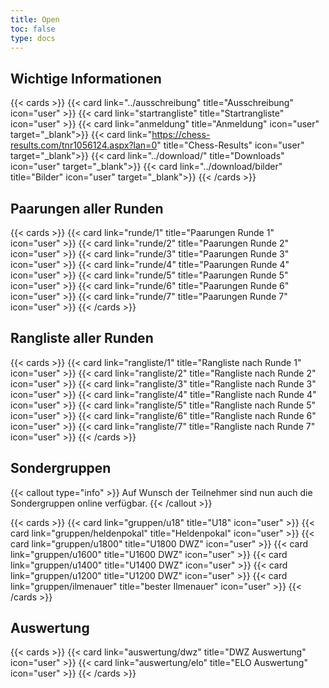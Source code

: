 ```yaml
---
title: Open
toc: false
type: docs
---
```


## Wichtige Informationen 
{{< cards >}}
  {{< card link="../ausschreibung" title="Ausschreibung" icon="user" >}}
  {{< card link="startrangliste" title="Startrangliste" icon="user" >}}
  {{< card link="anmeldung" title="Anmeldung" icon="user" target="_blank">}}
  {{< card link="https://chess-results.com/tnr1056124.aspx?lan=0" title="Chess-Results" icon="user" target="_blank">}}
    {{< card link="../download/" title="Downloads" icon="user" target="_blank">}}
  {{< card link="../download/bilder" title="Bilder" icon="user" target="_blank">}}
{{< /cards >}}

## Paarungen aller Runden 

{{< cards >}}
  {{< card link="runde/1" title="Paarungen Runde 1" icon="user" >}}
  {{< card link="runde/2" title="Paarungen Runde 2" icon="user" >}}
  {{< card link="runde/3" title="Paarungen Runde 3" icon="user" >}}
  {{< card link="runde/4" title="Paarungen Runde 4" icon="user" >}}
  {{< card link="runde/5" title="Paarungen Runde 5" icon="user" >}}
  {{< card link="runde/6" title="Paarungen Runde 6" icon="user" >}}
  {{< card link="runde/7" title="Paarungen Runde 7" icon="user" >}}
{{< /cards >}}

## Rangliste aller Runden 

{{< cards >}}
  {{< card link="rangliste/1" title="Rangliste nach Runde 1" icon="user" >}}
  {{< card link="rangliste/2" title="Rangliste nach Runde 2" icon="user" >}}
  {{< card link="rangliste/3" title="Rangliste nach Runde 3" icon="user" >}}
  {{< card link="rangliste/4" title="Rangliste nach Runde 4" icon="user" >}}
  {{< card link="rangliste/5" title="Rangliste nach Runde 5" icon="user" >}}
  {{< card link="rangliste/6" title="Rangliste nach Runde 6" icon="user" >}}
  {{< card link="rangliste/7" title="Rangliste nach Runde 7" icon="user" >}}
{{< /cards >}}

## Sondergruppen
{{< callout type="info" >}}
Auf Wunsch der Teilnehmer sind nun auch die Sondergruppen online verfügbar.
{{< /callout >}}

{{< cards >}}
  {{< card link="gruppen/u18" title="U18" icon="user" >}}
  {{< card link="gruppen/heldenpokal" title="Heldenpokal" icon="user" >}}
  {{< card link="gruppen/u1800" title="U1800 DWZ" icon="user" >}}
  {{< card link="gruppen/u1600" title="U1600 DWZ" icon="user" >}}
  {{< card link="gruppen/u1400" title="U1400 DWZ" icon="user" >}}
  {{< card link="gruppen/u1200" title="U1200 DWZ" icon="user" >}}
  {{< card link="gruppen/ilmenauer" title="bester Ilmenauer" icon="user" >}}
{{< /cards >}}

## Auswertung
{{< cards >}}
  {{< card link="auswertung/dwz" title="DWZ Auswertung" icon="user" >}}
  {{< card link="auswertung/elo" title="ELO Auswertung" icon="user" >}}
{{< /cards >}}